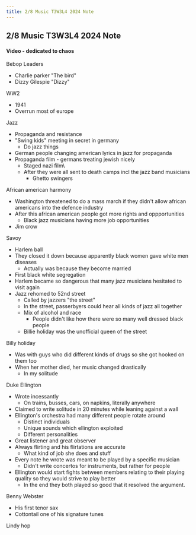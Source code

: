 ```yaml
---
title: 2/8 Music T3W3L4 2024 Note
---
```

## 2/8 Music T3W3L4 2024 Note
#### Video - dedicated to chaos
Bebop Leaders
- Charlie parker "The bird"
- Dizzy Gilespie "Dizzy"

WW2
- 1941
- Overrun most of europe

Jazz
- Propaganda and resistance
- "Swing kids" meeting in secret in germany
	- Do jazz things
- German people changing american lyrics in jazz for propaganda
- Propaganda film - germans treating jewish nicely
	- Staged nazi film\
	- After they were all sent to death camps incl the jazz band musicians
		- Ghetto swingers

African american harmony
- Washington threatened to do a mass march if they didn't allow african americans into the defence industry
- After this african american people got more rights and oppportunities
	- Black jazz musicians having more job opportunities
- Jim crow

Savoy
- Harlem ball
- They closed it down because apparently black women gave white men diseases
	- Actually was because they become married
- First black white segregation
- Harlem became so dangerous that many jazz musicians hesitated to visit again
- Jazz rehomed to 52nd street
	- Called by jazzers "the street"
	- In the street, passerbyers could hear all kinds of jazz all together
	- Mix of alcohol and race
		- People didn't like how there were so many well dressed black people
	- Billie holiday was the unofficial queen of the street

Billy holiday
- Was with guys who did different kinds of drugs so she got hooked on them too
- When her mother died, her music changed drastically
	- In my solitude

Duke Ellington
- Wrote incessantly
	- On trains, busses, cars, on napkins, literally anywhere
- Claimed to write solitude in 20 minutes while leaning against a wall
- Ellington's orchestra had many different people rotate around
	- Distinct individuals
	- Unique sounds which ellington exploited
	- Different personalities
- Great listener and great observer
- Always flirting and his flirtations are accurate
	- What kind of job she does and stuff
- Every note he wrote was meant to be played by a specific musician
	- Didn't write concertos for instruments, but rather for people
- Ellington would start fights between members relating to their playing quality so they would strive to play better
	- In the end they both played so good that it resolved the argument.

Benny Webster
- His first tenor sax
- Cottontail one of his signature tunes

Lindy hop